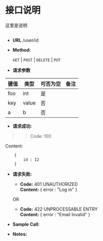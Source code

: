 # 接口说明

这里是说明

## 


* **URL**
        /user/id

* **Method:**
  
  `GET` | `POST` | `DELETE` | `PUT`
  
*  **请求参数**

**键值** | **类型** | **可否为空** | **备注**
---------|----------|--------------|---------
foo|int|是|
key|value|否|
a|b|否|

* **请求成功:**
> 
> > Code: 100
 
  
Content:

        { 
            id : 12 
        }
 


* **请求失败:**


  * **Code:** 401 UNAUTHORIZED <br />
    **Content:** 
        { 
            error : "Log in" 
        }

  OR

  * **Code:** 422 UNPROCESSABLE ENTRY <br />
    **Content:** 
        { 
            error : "Email Invalid" 
        }

* **Sample Call:**


* **Notes:**